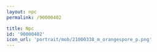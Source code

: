 ```yaml
---
layout: npc
permalink: /90000402

title: Npc
id: '90000402'
icon_url: 'portrait/mob/21000338_m_orangespore_p.png'
---
```

